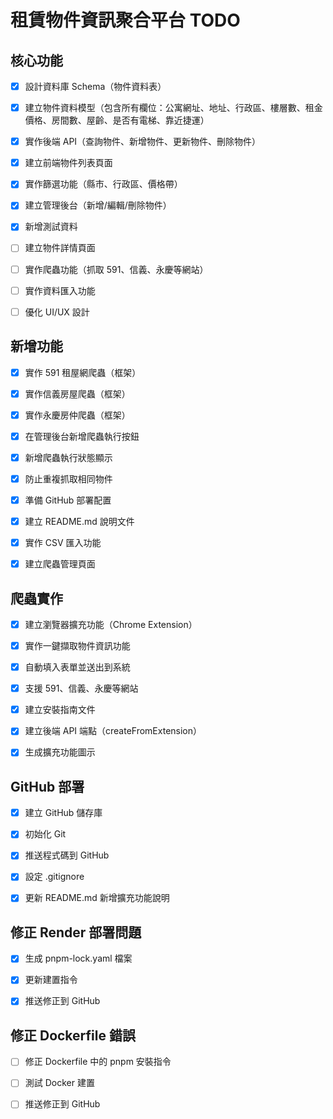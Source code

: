 # 租賃物件資訊聚合平台 TODO

## 核心功能

- [x] 設計資料庫 Schema（物件資料表）
- [x] 建立物件資料模型（包含所有欄位：公寓網址、地址、行政區、樓層數、租金價格、房間數、屋齡、是否有電梯、靠近捷運）
- [x] 實作後端 API（查詢物件、新增物件、更新物件、刪除物件）
- [x] 建立前端物件列表頁面
- [x] 實作篩選功能（縣市、行政區、價格帶）
- [x] 建立管理後台（新增/編輯/刪除物件）
- [x] 新增測試資料
- [ ] 建立物件詳情頁面
- [ ] 實作爬蟲功能（抓取 591、信義、永慶等網站）
- [ ] 實作資料匯入功能
- [ ] 優化 UI/UX 設計



## 新增功能

- [x] 實作 591 租屋網爬蟲（框架）
- [x] 實作信義房屋爬蟲（框架）
- [x] 實作永慶房仲爬蟲（框架）
- [x] 在管理後台新增爬蟲執行按鈕
- [x] 新增爬蟲執行狀態顯示
- [x] 防止重複抓取相同物件
- [x] 準備 GitHub 部署配置
- [x] 建立 README.md 說明文件
- [x] 實作 CSV 匯入功能
- [x] 建立爬蟲管理頁面



## 爬蟲實作

- [x] 建立瀏覽器擴充功能（Chrome Extension）
- [x] 實作一鍵擷取物件資訊功能
- [x] 自動填入表單並送出到系統
- [x] 支援 591、信義、永慶等網站
- [x] 建立安裝指南文件
- [x] 建立後端 API 端點（createFromExtension）
- [x] 生成擴充功能圖示



## GitHub 部署

- [x] 建立 GitHub 儲存庫
- [x] 初始化 Git
- [x] 推送程式碼到 GitHub
- [x] 設定 .gitignore
- [x] 更新 README.md 新增擴充功能說明



## 修正 Render 部署問題

- [x] 生成 pnpm-lock.yaml 檔案
- [x] 更新建置指令
- [x] 推送修正到 GitHub



## 修正 Dockerfile 錯誤

- [ ] 修正 Dockerfile 中的 pnpm 安裝指令
- [ ] 測試 Docker 建置
- [ ] 推送修正到 GitHub

